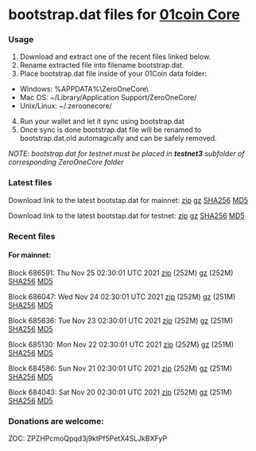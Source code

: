 # bootstrap.dat files for [01coin Core](https://01coin.io)

### Usage

1. Download and extract one of the recent files linked below.
2. Rename extracted file into filename bootstrap.dat.
3. Place bootstrap.dat file inside of your 01Coin data folder:
 - Windows: %APPDATA%\ZeroOneCore\
 - Mac OS: ~/Library/Application Support/ZeroOneCore/
 - Unix/Linux: ~/.zeroonecore/
4. Run your wallet and let it sync using bootstrap.dat
5. Once sync is done bootstrap.dat file will be renamed to bootstrap.dat.old automagically and can be safely removed.

_NOTE: bootstrap.dat for testnet must be placed in **testnet3** subfolder of corresponding ZeroOneCore folder_

### Latest files
Download link to the latest bootstap.dat for mainnet: [zip](https://files.01coin.io/mainnet/bootstrap.dat.zip) [gz](https://files.01coin.io/mainnet/bootstrap.dat.tar.gz) [SHA256](https://files.01coin.io/mainnet/sha256.txt) [MD5](https://files.01coin.io/mainnet/md5.txt)

Download link to the latest bootstap.dat for testnet: [zip](https://files.01coin.io/testnet/bootstrap.dat.zip) [gz](https://files.01coin.io/testnet/bootstrap.dat.tar.gz) [SHA256](https://files.01coin.io/testnet/sha256.txt) [MD5](https://files.01coin.io/testnet/md5.txt)

### Recent files

#### For mainnet:

Block 686591: Thu Nov 25 02:30:01 UTC 2021 [zip](https://files.01coin.io/mainnet/2021-11-25/bootstrap.dat.zip) (252M) [gz](https://files.01coin.io/mainnet/2021-11-25/bootstrap.dat.tar.gz) (252M) [SHA256](https://files.01coin.io/mainnet/2021-11-25/sha256.txt) [MD5](https://files.01coin.io/mainnet/2021-11-25/md5.txt)

Block 686047: Wed Nov 24 02:30:01 UTC 2021 [zip](https://files.01coin.io/mainnet/2021-11-24/bootstrap.dat.zip) (252M) [gz](https://files.01coin.io/mainnet/2021-11-24/bootstrap.dat.tar.gz) (251M) [SHA256](https://files.01coin.io/mainnet/2021-11-24/sha256.txt) [MD5](https://files.01coin.io/mainnet/2021-11-24/md5.txt)

Block 685636: Tue Nov 23 02:30:01 UTC 2021 [zip](https://files.01coin.io/mainnet/2021-11-23/bootstrap.dat.zip) (252M) [gz](https://files.01coin.io/mainnet/2021-11-23/bootstrap.dat.tar.gz) (251M) [SHA256](https://files.01coin.io/mainnet/2021-11-23/sha256.txt) [MD5](https://files.01coin.io/mainnet/2021-11-23/md5.txt)

Block 685130: Mon Nov 22 02:30:01 UTC 2021 [zip](https://files.01coin.io/mainnet/2021-11-22/bootstrap.dat.zip) (252M) [gz](https://files.01coin.io/mainnet/2021-11-22/bootstrap.dat.tar.gz) (251M) [SHA256](https://files.01coin.io/mainnet/2021-11-22/sha256.txt) [MD5](https://files.01coin.io/mainnet/2021-11-22/md5.txt)

Block 684586: Sun Nov 21 02:30:01 UTC 2021 [zip](https://files.01coin.io/mainnet/2021-11-21/bootstrap.dat.zip) (252M) [gz](https://files.01coin.io/mainnet/2021-11-21/bootstrap.dat.tar.gz) (251M) [SHA256](https://files.01coin.io/mainnet/2021-11-21/sha256.txt) [MD5](https://files.01coin.io/mainnet/2021-11-21/md5.txt)

Block 684043: Sat Nov 20 02:30:01 UTC 2021 [zip](https://files.01coin.io/mainnet/2021-11-20/bootstrap.dat.zip) (252M) [gz](https://files.01coin.io/mainnet/2021-11-20/bootstrap.dat.tar.gz) (251M) [SHA256](https://files.01coin.io/mainnet/2021-11-20/sha256.txt) [MD5](https://files.01coin.io/mainnet/2021-11-20/md5.txt)


### Donations are welcome:

ZOC: ZPZHPcmoQpqd3j9ktPf5PetX4SLJkBXFyP
